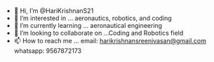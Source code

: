 - 👋 Hi, I’m @HariKrishnanS21
- 👀 I’m interested in ... aeronautics, robotics, and coding
- 🌱 I’m currently learning ... aeronautical engineering
- 💞️ I’m looking to collaborate on ...Coding and Robotics field
- 📫 How to reach me ... email: harikrishnansreenivasan@gmail.com
                      whatsapp: 9567872173

<!---
HariKrishnanS21/HariKrishnanS21 is a ✨ special ✨ repository because its `README.md` (this file) appears on your GitHub profile.
You can click the Preview link to take a look at your changes.
--->
